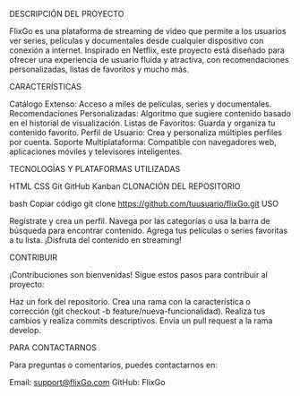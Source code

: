 DESCRIPCIÓN DEL PROYECTO

FlixGo es una plataforma de streaming de video que permite a los usuarios ver series, películas y documentales desde cualquier dispositivo con conexión a internet. Inspirado en Netflix, este proyecto está diseñado para ofrecer una experiencia de usuario fluida y atractiva, con recomendaciones personalizadas, listas de favoritos y mucho más.

CARACTERÍSTICAS

Catálogo Extenso: Acceso a miles de películas, series y documentales.
Recomendaciones Personalizadas: Algoritmo que sugiere contenido basado en el historial de visualización.
Listas de Favoritos: Guarda y organiza tu contenido favorito.
Perfil de Usuario: Crea y personaliza múltiples perfiles por cuenta.
Soporte Multiplataforma: Compatible con navegadores web, aplicaciones móviles y televisores inteligentes.

TECNOLOGÍAS Y PLATAFORMAS UTILIZADAS

HTML
CSS
Git
GitHub
Kanban
CLONACIÓN DEL REPOSITORIO

bash
Copiar código
git clone https://github.com/tuusuario/flixGo.git
USO

Regístrate y crea un perfil.
Navega por las categorías o usa la barra de búsqueda para encontrar contenido.
Agrega tus películas o series favoritas a tu lista.
¡Disfruta del contenido en streaming!

CONTRIBUIR

¡Contribuciones son bienvenidas! Sigue estos pasos para contribuir al proyecto:

Haz un fork del repositorio.
Crea una rama con la característica o corrección (git checkout -b feature/nueva-funcionalidad).
Realiza tus cambios y realiza commits descriptivos.
Envía un pull request a la rama develop.

PARA CONTACTARNOS

Para preguntas o comentarios, puedes contactarnos en:

Email: support@flixGo.com
GitHub: FlixGo
